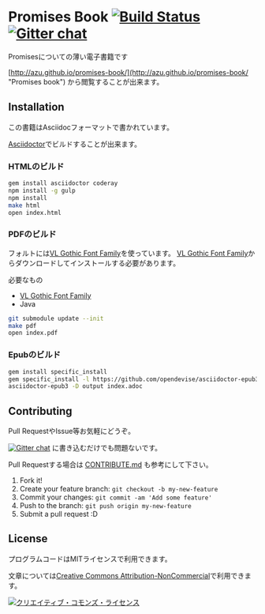 # Promises Book [![Build Status](https://travis-ci.org/azu/promises-book.png)](https://travis-ci.org/azu/promises-book) [![Gitter chat](https://badges.gitter.im/azu/promises-book.png)](https://gitter.im/azu/promises-book)

Promisesについての薄い電子書籍です

[http://azu.github.io/promises-book/](http://azu.github.io/promises-book/ "Promises book") から閲覧することが出来ます。

## Installation

この書籍はAsciidocフォーマットで書かれています。

[Asciidoctor](http://asciidoctor.org/ "Asciidoctor")でビルドすることが出来ます。

### HTMLのビルド

``` sh
gem install asciidoctor coderay
npm install -g gulp
npm install
make html
open index.html
```

### PDFのビルド

フォルトには[VL Gothic Font Family](http://vlgothic.dicey.org/ "VL Gothic Font Family")を使っています。
[VL Gothic Font Family](http://vlgothic.dicey.org/download.html "VL Gothic Font Family")からダウンロードしてインストールする必要があります。

必要なもの

* [VL Gothic Font Family](http://vlgothic.dicey.org/ "VL Gothic Font Family")
* Java

``` sh
git submodule update --init
make pdf
open index.pdf
```

### Epubのビルド

``` sh
gem install specific_install
gem specific_install -l https://github.com/opendevise/asciidoctor-epub3
asciidoctor-epub3 -D output index.adoc
```

## Contributing

Pull RequestやIssue等お気軽にどうぞ。

[![Gitter chat](https://badges.gitter.im/azu/promises-book.png)](https://gitter.im/azu/promises-book) に書き込むだけでも問題ないです。

Pull Requestする場合は [CONTRIBUTE.md](CONTRIBUTE.md "CONTRIBUTE.md") も参考にして下さい。

1. Fork it!
2. Create your feature branch: `git checkout -b my-new-feature`
3. Commit your changes: `git commit -am 'Add some feature'`
4. Push to the branch: `git push origin my-new-feature`
5. Submit a pull request :D

## License

プログラムコードはMITライセンスで利用できます。

文章については<a rel="license" href="http://creativecommons.org/licenses/by-nc/4.0/">Creative Commons Attribution-NonCommercial</a>で利用できます。

<a rel="license" href="http://creativecommons.org/licenses/by-nc/4.0/"><img alt="クリエイティブ・コモンズ・ライセンス" style="border-width:0" src="http://i.creativecommons.org/l/by-nc/4.0/88x31.png" /></a>